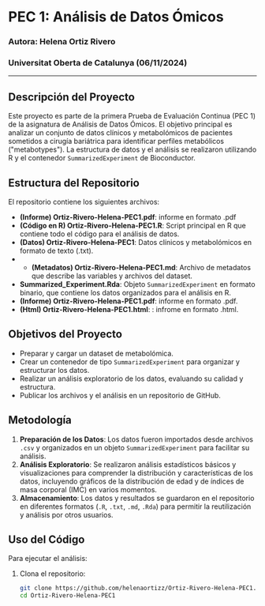 # PEC 1: Análisis de Datos Ómicos

### Autora: Helena Ortiz Rivero
### Universitat Oberta de Catalunya (06/11/2024)

---

## Descripción del Proyecto

Este proyecto es parte de la primera Prueba de Evaluación Continua (PEC 1) de la asignatura de Análisis de Datos Ómicos. El objetivo principal es analizar un conjunto de datos clínicos y metabolómicos de pacientes sometidos a cirugía bariátrica para identificar perfiles metabólicos ("metabotypes"). La estructura de datos y el análisis se realizaron utilizando R y el contenedor `SummarizedExperiment` de Bioconductor.

## Estructura del Repositorio

El repositorio contiene los siguientes archivos:

- **(Informe) Ortiz-Rivero-Helena-PEC1.pdf**: informe en formato .pdf
- **(Código en R) Ortiz-Rivero-Helena-PEC1.R**: Script principal en R que contiene todo el código para el análisis de datos.
- **(Datos) Ortiz-Rivero-Helena-PEC1**: Datos clínicos y metabolómicos en formato de texto (.txt).
- - **(Metadatos) Ortiz-Rivero-Helena-PEC1.md**: Archivo de metadatos que describe las variables y archivos del dataset.
- **Summarized_Experiment.Rda**: Objeto `SummarizedExperiment` en formato binario, que contiene los datos organizados para el análisis en R.
- **(Informe) Ortiz-Rivero-Helena-PEC1.pdf**: informe en formato .pdf.
- **(Html) Ortiz-Rivero-Helena-PEC1.html**: : infrome en formato .html.

## Objetivos del Proyecto

- Preparar y cargar un dataset de metabolómica.
- Crear un contenedor de tipo `SummarizedExperiment` para organizar y estructurar los datos.
- Realizar un análisis exploratorio de los datos, evaluando su calidad y estructura.
- Publicar los archivos y el análisis en un repositorio de GitHub.

## Metodología

1. **Preparación de los Datos**: Los datos fueron importados desde archivos `.csv` y organizados en un objeto `SummarizedExperiment` para facilitar su análisis.
2. **Análisis Exploratorio**: Se realizaron análisis estadísticos básicos y visualizaciones para comprender la distribución y características de los datos, incluyendo gráficos de la distribución de edad y de índices de masa corporal (IMC) en varios momentos.
3. **Almacenamiento**: Los datos y resultados se guardaron en el repositorio en diferentes formatos (`.R`, `.txt`, `.md`, `.Rda`) para permitir la reutilización y análisis por otros usuarios.

## Uso del Código

Para ejecutar el análisis:

1. Clona el repositorio:
   ```bash
   git clone https://github.com/helenaortizz/Ortiz-Rivero-Helena-PEC1.git
   cd Ortiz-Rivero-Helena-PEC1
